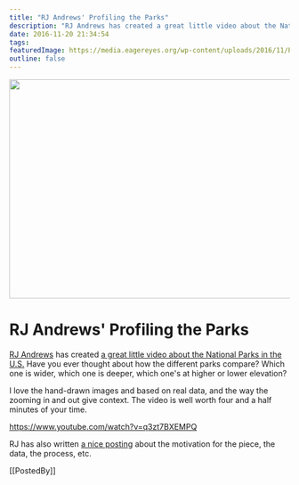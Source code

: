 ```yaml
---
title: "RJ Andrews' Profiling the Parks"
description: "RJ Andrews has created a great little video about the National Parks in the U.S. Have you ever thought about how the different parks compare? Which one is wider, which one is deeper, which one's at higher or lower elevation?"
date: 2016-11-20 21:34:54
tags: 
featuredImage: https://media.eagereyes.org/wp-content/uploads/2016/11/Profiling-the-Parks-by-RJ-Andrews_10.jpeg
outline: false
---
```


<p align="center"><img src="https://media.eagereyes.org/wp-content/uploads/2016/11/Profiling-the-Parks-by-RJ-Andrews_10.jpeg" width="700" height="394" /></p>

# RJ Andrews' Profiling the Parks

<a href="http://www.infowetrust.com/">RJ Andrews</a> has created <a href="https://www.youtube.com/watch?v=q3zt7BXEMPQ">a great little video about the National Parks in the U.S.</a> Have you ever thought about how the different parks compare? Which one is wider, which one is deeper, which one's at higher or lower elevation?

I love the hand-drawn images and based on real data, and the way the zooming in and out give context. The video is well worth four and a half minutes of your time.

https://www.youtube.com/watch?v=q3zt7BXEMPQ

RJ has also written <a href="http://www.infowetrust.com/parks/">a nice posting</a> about the motivation for the piece, the data, the process, etc.

[[PostedBy]]

